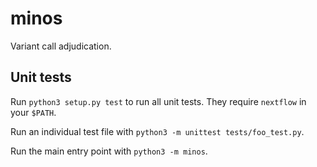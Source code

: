 # minos
Variant call adjudication.

## Unit tests

Run `python3 setup.py test` to run all unit tests.
They require `nextflow` in your `$PATH`.

Run an individual test file with `python3 -m unittest tests/foo_test.py`.

Run the main entry point with `python3 -m minos`.
